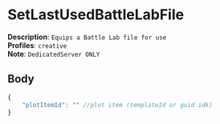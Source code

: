 # SetLastUsedBattleLabFile

**Description**: `Equips a Battle Lab file for use` \
**Profiles**: `creative` \
**Note**: `DedicatedServer ONLY`

## Body
```js
{
    "plotItemId": "" //plot item (templateId or guid idk)
}
```
